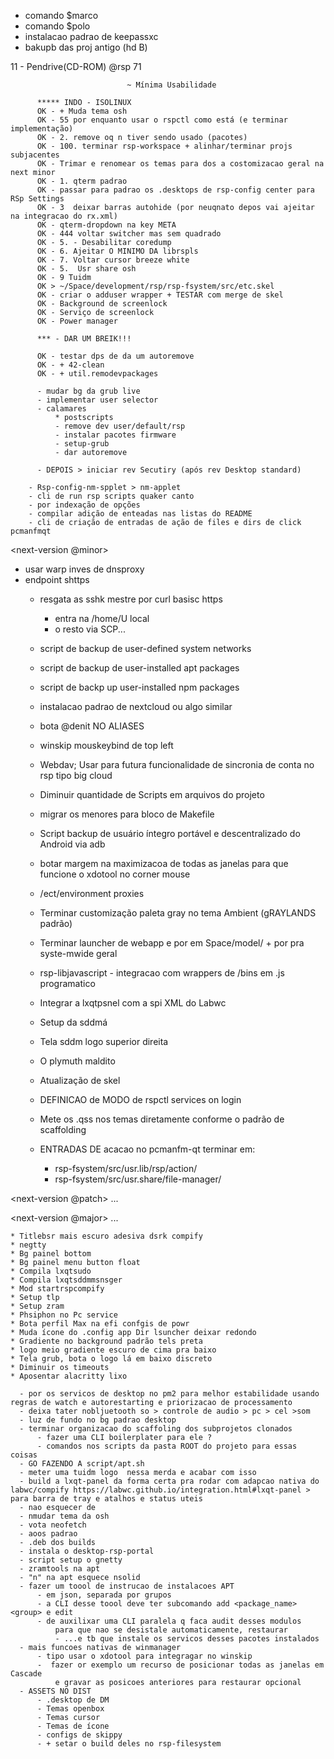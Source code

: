   - comando $marco
  - comando $polo
  - instalacao padrao de keepassxc
  - bakupb das proj antigo (hd B)

  11 - Pendrive(CD-ROM) @rsp 71

                              ~ Mínima Usabilidade  

          ***** INDO - ISOLINUX
          OK - + Muda tema osh
          OK - 55 por enquanto usar o rspctl como está (e terminar implementação)
          OK - 2. remove oq n tiver sendo usado (pacotes)
          OK - 100. terminar rsp-workspace + alinhar/terminar projs subjacentes
          OK - Trimar e renomear os temas para dos a costomizacao geral na next minor
          OK - 1. qterm padrao
          OK - passar para padrao os .desktops de rsp-config center para RSp Settings
          OK - 3  deixar barras autohide (por neuqnato depos vai ajeitar na integracao do rx.xml)
          OK - qterm-dropdown na key META
          OK - 444 voltar switcher mas sem quadrado
          OK - 5. - Desabilitar coredump
          OK - 6. Ajeitar O MINIMO DA librspls 
          OK - 7. Voltar cursor breeze white
          OK - 5.  Usr share osh 
          OK - 9 Tuidm
          OK > ~/Space/development/rsp/rsp-fsystem/src/etc.skel
          OK - criar o adduser wrapper + TESTAR com merge de skel
          OK - Background de screenlock
          OK - Serviço de screenlock
          OK - Power manager
         
          *** - DAR UM BREIK!!!

          OK - testar dps de da um autoremove
          OK - + 42-clean 
          OK - + util.remodevpackages
          
          - mudar bg da grub live
          - implementar user selector
          - calamares
              * postscripts
              - remove dev user/default/rsp
              - instalar pacotes firmware
              - setup-grub
              - dar autoremove
        
          - DEPOIS > iniciar rev Secutiry (após rev Desktop standard)

  <todo-list>

        - Rsp-config-nm-spplet > nm-applet
        - cli de run rsp scripts quaker canto
        - por indexação de opções 
        - compilar adição de enteadas nas listas do README 
        - cli de criação de entradas de ação de files e dirs de click pcmanfmqt

  </todo-list>

  <next-version @minor>

  - usar warp inves de dnsproxy
  - endpoint shttps
    - resgata as sshk mestre por curl basisc https
      - entra na /home/U local
      - o resto via SCP...
    
    - script de backup de user-defined system networks
    - script de backup de user-installed apt packages
    - script de backp up user-installed npm packages
    - instalacao padrao de nextcloud ou algo similar
    - bota @denit NO ALIASES
    - winskip mouskeybind de top left
    - Webdav; Usar para futura funcionalidade de sincronia de conta no rsp tipo big cloud
    - Diminuir quantidade de Scripts em arquivos do projeto 
    - migrar os menores para bloco de Makefile
    - Script backup de usuário íntegro portável e descentralizado do Android via adb
    - botar margem na maximizacoa de todas as janelas para que funcione o xdotool no corner mouse
    - /ect/environment proxies
    - Terminar customização paleta gray no tema Ambient (gRAYLANDS padrão)
    - Terminar launcher de webapp e por em Space/model/ + por pra syste-mwide geral
    - rsp-libjavascript - integracao com wrappers de /bins em .js programatico
    - Integrar a lxqtpsnel com a spi XML do Labwc
    - Setup da sddmá
    - Tela sddm logo superior direita 
    - O plymuth maldito
    - Atualização de skel
    - DEFINICAO de MODO de rspctl services on login
    - Mete os .qss nos temas diretamente conforme o padrão de scaffolding 
    - ENTRADAS DE acacao no pcmanfm-qt terminar em: 
        - rsp-fsystem/src/usr.lib/rsp/action/
        - rsp-fsystem/src/usr.share/file-manager/

  </next-version>
  
  <next-version @patch>
    ...
  </next-version>

  <next-version @major>
    ...
  </next-version>

  <quest-log>

    * Titlebsr mais escuro adesiva dsrk compify
    * negtty 
    * Bg painel bottom
    * Bg painel menu button float 
    * Compila lxqtsudo
    * Compila lxqtsddmmsnsger
    * Mod startrspcompify
    * Setup tlp
    * Setup zram
    * Phsiphon no Pc service
    * Bota perfil Max na efi confgis de powr 
    * Muda ícone do .config app Dir lsuncher deixar redondo 
    * Gradiente no background padrão tels preta 
    * logo meio gradiente escuro de cima pra baixo 
    * Tela grub, bota o logo lá em baixo discreto
    * Diminuir os timeouts
    * Aposentar alacritty lixo

  <quest-log>

  <archive>

      - por os servicos de desktop no pm2 para melhor estabilidade usando regras de watch e autorestarting e priorizacao de processamento
      - deixa tater nobljuetooth so > controle de audio > pc > cel >som
      - luz de fundo no bg padrao desktop
      - terminar organizacao do scaffoling dos subprojetos clonados
          - fazer uma CLI boilerplater para ele ?
          - comandos nos scripts da pasta ROOT do projeto para essas coisas
      - GO FAZENDO A script/apt.sh
      - meter uma tuidm logo  nessa merda e acabar com isso
      - build a lxqt-panel da forma certa pra rodar com adapcao nativa do labwc/compify https://labwc.github.io/integration.html#lxqt-panel > para barra de tray e atalhos e status uteis
      - nao esquecer de 
      - nmudar tema da osh
      - vota neofetch
      - aoos padrao 
      - .deb dos builds
      - instala o desktop-rsp-portal
      - script setup o gnetty
      - zramtools na apt
      - "n" na apt esquece nsolid
      - fazer um toool de instrucao de instalacoes APT
          - em json, separada por grupos
          - a CLI desse toool deve ter subcomando add <package_name> <group> e edit
          - de auxilixar uma CLI paralela q faca audit desses modulos
              para que nao se desistale automaticamente, restaurar
              - ...e tb que instale os servicos desses pacotes instalados
      - mais funcoes nativas de winmanager
          - tipo usar o xdotool para integragar no winskip  
          -  fazer or exemplo um recurso de posicionar todas as janelas em Cascade
              e gravar as posicoes anteriores para restaurar opcional
      - ASSETS NO DIST
          - .desktop de DM
          - Temas openbox
          - Temas cursor
          - Temas de ícone
          - configs de skippy
          - + setar o build deles no rsp-filesystem
          
  </archive>